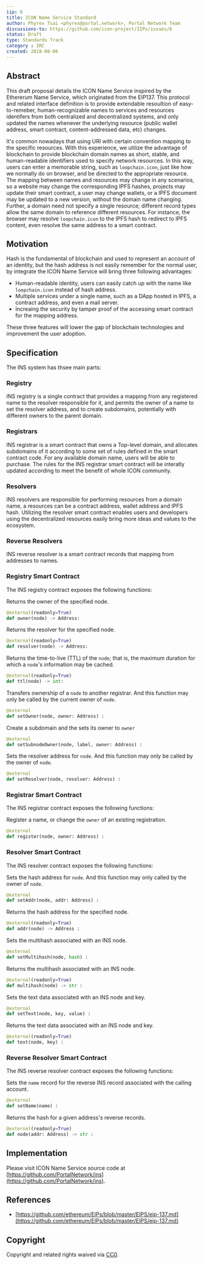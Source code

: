 ```yaml
---
iip: 6
title: ICON Name Service Standard
author: Phyrex Tsai <phyrex@portal.network>, Portal Network Team
discussions-to: https://github.com/icon-project/IIPs/issues/6
status: Draft
type: Standards Track
category : IRC
created: 2018-08-06
---
```


## Abstract

This draft proposal details the ICON Name Service inspired by the Ethererum Name Service, which originated from the EIP137. This protocol and related interface definition is to provide extendable resoultion of easy-to-remeber, human-recognizable names to services and resources identifers from both centralized and decentralized systems, and only updated the names whenever the underlying resource (public wallet address, smart contract, content-addressed data, etc) changes.

It's common nowadays that using URI with certain convention mapping to the specific resources. With this experience, we utilize the advantage of blockchain to provide blockchain domain names as short, stable, and human-readable identifiers used to specify network resources. In this way, users can enter a memorable string, such as `loopchain.icon`, just like how we normally do on browser, and be directed to the appropriate resource. The mapping between names and resources may change in any scenarios, so a website may change the corresponding IPFS hashes, projects may update their smart contract, a user may change wallets, or a IPFS document may be updated to a new version, without the domain name changing. Further, a domain need not specify a single resource; different record types allow the same domain to reference different resources. For instance, the browser may resolve `loopchain.icon` to the IPFS hash to redirect to IPFS content, even resolve the same address to a smart contract.

## Motivation

Hash is the fundamental of blockchain and used to represent an account of an identity, but the hash address is not easily remember for the normal user, by integrate the ICON Name Service will bring three following advantages:

- Human-readable identity, users can easily catch up with the name like `loopchain.icon` instead of hash address.
- Multiple services under a single name, such as a DApp hosted in IPFS, a contract address, and even a mail server.
- Increaing the security by tamper proof of the accessing smart contract for the mapping address.

These three features will lower the gap of blockchain technologies and improvement the user adoption.

## Specification

The INS system has thsee main parts:

### Registry
INS registry is a single contract that provides a mapping from any registered name to the resolver responsible for it, and permits the owner of a name to set the resolver address, and to create subdomains, potentially with different owners to the parent domain.

### Registrars
INS registrar is a smart contract that owns a Top-level domain, and allocates subdomains of it according to some set of rules defined in the smart contract code. For any available domain name, users will be able to purchase. The rules for the INS registrar smart contract will be interatly updated according to meet the benefit of whole ICON community.

### Resolvers
INS resolvers are responsible for performing resources from a domain name, a resources can be a contract address, wallet address and IPFS hash. Utilizing the resolver smart contract enables users and developers using the decentralized resources easily bring more ideas and values to the ecosystem.

### Reverse Resolvers
INS reverse resolver is a smart contract records that mapping from addresses to names.

### Registry Smart Contract
The INS registry contract exposes the following functions:

Returns the owner of the specified node.
```python
@external(readonly=True)
def owner(node) -> Address: 
```

Returns the resolver for the specified node.
```python
@external(readonly=True)
def resolver(node) -> Address: 
```

Returns the time-to-live (TTL) of the `node`; that is, the maximum duration for which a `node`'s information may be cached. 
```python
@external(readonly=True)
def ttl(node) -> int: 
```

Transfers ownership of a `node` to another registrar. And this function may only be called by the current owner of `node`.
```python
@external
def setOwner(node, owner: Address) : 
```

Create a subdomain and the sets its owner to `owner`
```python
@external
def setSubnodeOwner(node, label, owner: Address) : 
```

Sets the resolver address for `node`. And this function may only be called by the owner of `node`.
```python
@external
def setResolver(node, resolver: Address) : 
```

### Registrar Smart Contract
The INS registrar contract exposes the following functions:

Register a name, or change the `owner` of an existing registration.
```python
@external
def register(node, owner: Address) : 
```

### Resolver Smart Contract
The INS resolver contract exposes the following functions:

Sets the hash address for `node`. And this function may only called by the owner of `node`.
```python
@external
def setAddr(node, addr: Address) : 
```

Returns the hash address for the specified node.
```python
@external(readonly=True)
def addr(node) -> Address : 
```

Sets the multihash associated with an INS node.
```python
@external
def setMultihash(node, hash) : 
```

Returns the multihash associated with an INS node.
```python
@external(readonly=True)
def multihash(node) -> str : 
```

Sets the text data associated with an INS node and key.
```python
@external
def setText(node, key, value) : 
```

Returns the text data associated with an INS node and key.
```python
@external(readonly=True)
def text(node, key) : 
```

### Reverse Resolver Smart Contract
The INS reverse resolver contract exposes the following functions:

Sets the `name` record for the reverse INS record associated with the calling account.
```python
@external
def setName(name) : 
```

Returns the hash for a given address's reverse records.
```python
@external(readonly=True)
def node(addr: Address) -> str : 
```

## Implementation
Please visit ICON Name Service source code at [https://github.com/PortalNetwork/ins](https://github.com/PortalNetwork/ins).

## References
- [https://github.com/ethereum/EIPs/blob/master/EIPS/eip-137.md](https://github.com/ethereum/EIPs/blob/master/EIPS/eip-137.md)

## Copyright
Copyright and related rights waived via [CC0](https://creativecommons.org/publicdomain/zero/1.0/).

